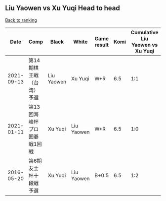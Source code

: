 ## Liu Yaowen vs Xu Yuqi Head to head

[Back to ranking](../../index.md)




| **Date** | **Comp** | **Black** | **White** | **Game result** | **Komi** | **Cumulative Liu Yaowen vs Xu Yuqi** | **Liu Yaowen streak** | **Xu Yuqi streak** | 
| --- | --- | --- | --- | --- | --- | --- | --- | --- |
| 2021-09-13 | 第14期棋王戦（台湾）予選 | Liu Yaowen | Xu Yuqi | W+R | 6.5 | 1:1 | 0 | 1 | 
| 2021-01-11 | 第13回海峰杯プロ囲碁戦1回戦 | Xu Yuqi | Liu Yaowen | W+R | 6.5 | 1:0 | 1 | 0 | 
| 2016-05-20 | 第6期友士杯十段戦予選 | Xu Yuqi | Liu Yaowen | B+0.5 | 6.5 | 1:2 | 0 | 2 |




